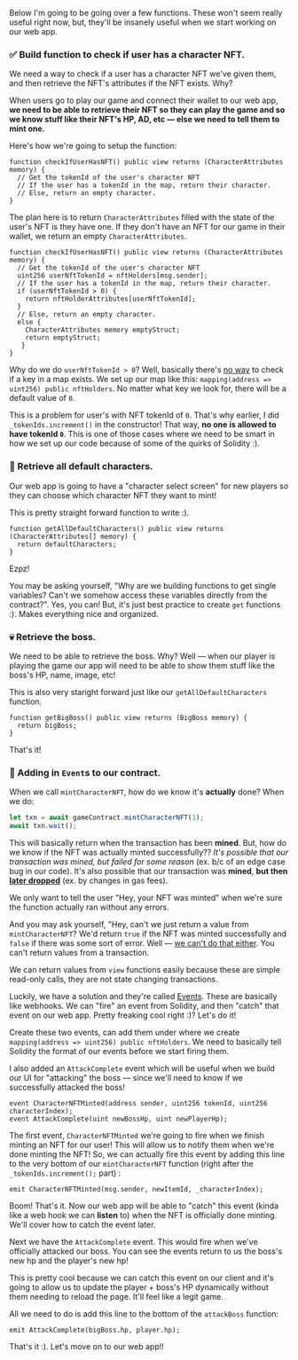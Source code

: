 Below I'm going to be going over a few functions. These won't seem really useful right now, but, they'll be insanely useful when we start working on our web app.

### ✅ Build function to check if user has a character NFT.

We need a way to check if a user has a character NFT we've given them, and then retrieve the NFT's attributes if the NFT exists. Why?

When users go to play our game and connect their wallet to our web app, **we need to be able to retrieve their NFT so they can play the game  and so we know stuff like their NFT's HP, AD, etc —  else we need to tell them to mint one.**

Here's how we're going to setup the function:

```solidity
function checkIfUserHasNFT() public view returns (CharacterAttributes memory) {
  // Get the tokenId of the user's character NFT
  // If the user has a tokenId in the map, return their character.
  // Else, return an empty character.
}
```

The plan here is to return `CharacterAttributes` filled with the state of the user's NFT is they have one. If they don't have an NFT for our game in their wallet, we return an empty `CharacterAttributes`.

```solidity
function checkIfUserHasNFT() public view returns (CharacterAttributes memory) {
  // Get the tokenId of the user's character NFT
  uint256 userNftTokenId = nftHolders[msg.sender];
  // If the user has a tokenId in the map, return their character.
  if (userNftTokenId > 0) {
    return nftHolderAttributes[userNftTokenId];
  }
  // Else, return an empty character.
  else {
    CharacterAttributes memory emptyStruct;
    return emptyStruct;
   }
}
```

Why do we do `userNftTokenId > 0`? Well, basically there's [no way](https://ethereum.stackexchange.com/a/13029) to check if a key in a map exists. We set up our map like this: `mapping(address => uint256) public nftHolders`. No matter what key we look for, there will be a default value of `0`.

This is a problem for user's with NFT tokenId of `0`. That's why earlier, I did `_tokenIds.increment()` in the constructor! That way, **no one is allowed to have tokenId `0`**. This is one of those cases where we need to be smart in how we set up our code because of some of the quirks of Solidity :).

### 🎃 Retrieve all default characters.

Our web app is going to have a "character select screen" for new players so they can choose which character NFT they want to mint!

This is pretty straight forward function to write :).

```solidity
function getAllDefaultCharacters() public view returns (CharacterAttributes[] memory) {
  return defaultCharacters;
}
```

Ezpz!

You may be asking yourself, "Why are we building functions to get single variables? Can't we somehow access these variables directly from the contract?". Yes, you can! But, it's just best practice to create `get` functions :). Makes everything nice and organized.

### 💀 Retrieve the boss.

We need to be able to retrieve the boss. Why? Well — when our player is playing the game our app will need to be able to show them stuff like the boss's HP, name, image, etc!

This is also very staright forward just like our `getAllDefaultCharacters` function.

```solidity
function getBigBoss() public view returns (BigBoss memory) {
  return bigBoss;
}
```

That's it!

### 🧠 Adding in `Event`s to our contract.

When we call `mintCharacterNFT`, how do we know it's **actually** done? When we do:

```javascript
let txn = await gameContract.mintCharacterNFT(1);
await txn.wait(); 
```

This will basically return when the transaction has been **mined**. But, how do we know if the NFT was actually minted successfully?? *It's possible that our transaction was mined, but failed for some reason* (ex. b/c of an edge case bug in our code). It's also possible that our transaction was **mined**, **but then [later dropped](https://www.reddit.com/r/ethereum/comments/m4mmy9/etherscan_dropped_my_transaction_why/)** (ex. by changes in gas fees).

We only want to tell the user "Hey, your NFT was minted" when we're sure the function actually ran without any errors.

And you may ask yourself, "Hey, can't we just return a value from `mintCharacterNFT`? We'd return `true` if the NFT was minted successfully and `false` if there was some sort of error. Well — [we can't do that either](https://ethereum.stackexchange.com/a/88122). You can't return values from a transaction.

We can return values from `view` functions easily because these are simple read-only calls, they are not state changing transactions.

Luckily, we have a solution and they're called [Events](https://ethereum.stackexchange.com/a/11232). These are basically like webhooks. We can "fire" an event from Solidity, and then "catch" that event on our web app. Pretty freaking cool right :)? Let's do it!

Create these two events, can add them under where we create `mapping(address => uint256) public nftHolders`. We need to basically tell Solidity the format of our events before we start firing them.

I also added an `AttackComplete` event which will be useful when we build our UI for "attacking" the boss — since we'll need to know if we successfully attacked the boss!

```solidity
event CharacterNFTMinted(address sender, uint256 tokenId, uint256 characterIndex);
event AttackComplete(uint newBossHp, uint newPlayerHp);
```

The first event, `CharacterNFTMinted` we're going to fire when we finish minting an NFT for our user! This will allow us to notify them when we're done minting the NFT! So, we can actually fire this event by adding this line to the very bottom of our `mintCharacterNFT` function (right after the `_tokenIds.increment();` part) :

```solidity
emit CharacterNFTMinted(msg.sender, newItemId, _characterIndex);
```

Boom! That's it. Now our web app will be able to "catch" this event (kinda like a web hook we can **listen** to) when the NFT is officially done minting. We'll cover how to catch the event later. 

Next we have the `AttackComplete` event. This would fire when we've officially attacked our boss. You can see the events return  to us the boss's new hp and the player's new hp!

This is pretty cool because we can catch this event on our client and it's going to allow us to update the player + boss's HP dynamically without them needing to reload the page. It'll feel like a legit game.

All we need to do is add this line to the bottom of the `attackBoss` function:

```solidity
emit AttackComplete(bigBoss.hp, player.hp);
```

That's it :). Let's move on to our web app!!